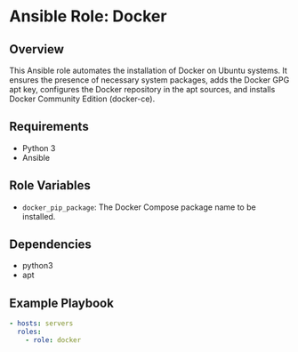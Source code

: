 # Ansible Role: Docker

## Overview

This Ansible role automates the installation of Docker on Ubuntu systems. It ensures the presence of necessary system packages, adds the Docker GPG apt key, configures the Docker repository in the apt sources, and installs Docker Community Edition (docker-ce).

## Requirements

- Python 3
- Ansible

## Role Variables

- `docker_pip_package`: The Docker Compose package name to be installed.

## Dependencies

- python3
- apt

## Example Playbook

```yaml
- hosts: servers
  roles:
    - role: docker
